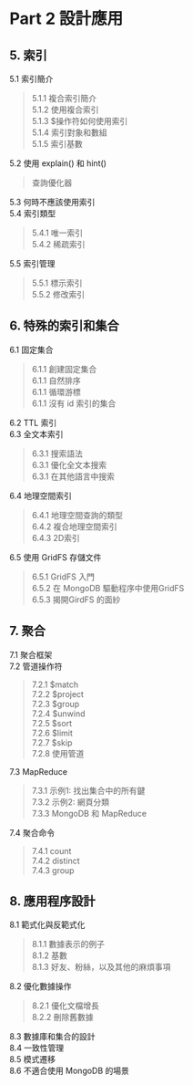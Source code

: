 # Part 2 設計應用 #

## 5. 索引 ##
5.1 索引簡介  
> 5.1.1 複合索引簡介  
> 5.1.2 使用複合索引  
> 5.1.3 $操作符如何使用索引  
> 5.1.4 索引對象和數組  
> 5.1.5 索引基數  

5.2 使用 explain() 和 hint()
> 查詢優化器  

5.3 何時不應該使用索引  
5.4 索引類型  
> 5.4.1 唯一索引  
> 5.4.2 稀疏索引  

5.5 索引管理  
> 5.5.1 標示索引  
> 5.5.2 修改索引  

## 6. 特殊的索引和集合 ##

6.1 固定集合  
> 6.1.1 創建固定集合  
> 6.1.1 自然排序  
> 6.1.1 循環游標  
> 6.1.1 沒有 id 索引的集合  

6.2 TTL 索引  
6.3 全文本索引  
> 6.3.1 搜索語法  
> 6.3.1 優化全文本搜索  
> 6.3.1 在其他語言中搜索  

6.4 地理空間索引  
> 6.4.1 地理空間查詢的類型  
> 6.4.2 複合地理空間索引  
> 6.4.3 2D索引  

6.5 使用 GridFS 存儲文件  
> 6.5.1 GridFS 入門  
> 6.5.2 在 MongoDB 驅動程序中使用GridFS  
> 6.5.3 揭開GirdFS 的面紗  


## 7. 聚合 ##

7.1 聚合框架  
7.2 管道操作符  
> 7.2.1 $match  
> 7.2.2 $project  
> 7.2.3 $group  
> 7.2.4 $unwind  
> 7.2.5 $sort  
> 7.2.6 $limit  
> 7.2.7 $skip  
> 7.2.8 使用管道  

7.3 MapReduce  
> 7.3.1 示例1: 找出集合中的所有鍵  
> 7.3.2 示例2: 網頁分類  
> 7.3.3 MongoDB 和 MapReduce  

7.4 聚合命令  
> 7.4.1 count  
> 7.4.2 distinct  
> 7.4.3 group  


## 8. 應用程序設計 ##

8.1 範式化與反範式化  
> 8.1.1 數據表示的例子  
> 8.1.2 基數  
> 8.1.3 好友、粉絲，以及其他的麻煩事項  

8.2 優化數據操作  
> 8.2.1 優化文檔增長  
> 8.2.2 刪除舊數據  

8.3 數據庫和集合的設計  
8.4 一致性管理  
8.5 模式遷移  
8.6 不適合使用 MongoDB 的場景  
